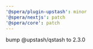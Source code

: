 ```yaml
---
'@spera/plugin-upstash': minor
'@spera/nextjs': patch
'@spera/core': patch
---
```


bump @upstash/qstash to 2.3.0
